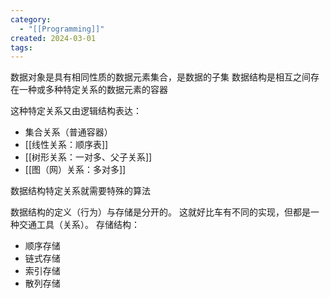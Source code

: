 ```yaml
---
category:
  - "[[Programming]]"
created: 2024-03-01
tags:
---
```

数据对象是具有相同性质的数据元素集合，是数据的子集
数据结构是相互之间存在一种或多种特定关系的数据元素的容器

这种特定关系又由逻辑结构表达：
- 集合关系（普通容器）
- [[线性关系：顺序表]]
- [[树形关系：一对多、父子关系]]
- [[图（网）关系：多对多]]

数据结构特定关系就需要特殊的算法

数据结构的定义（行为）与存储是分开的。
这就好比车有不同的实现，但都是一种交通工具（关系）。
存储结构：
- 顺序存储
- 链式存储
- 索引存储
- 散列存储